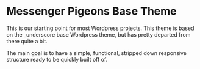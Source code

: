 Messenger Pigeons Base Theme
============================

This is our starting point for most Wordpress projects. This theme is based on the _underscore base Wordpress theme, but has pretty departed from there quite a bit.

The main goal is to have a simple, functional, stripped down responsive structure ready to be quickly built off of.


